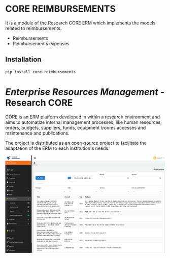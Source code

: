 # CORE REIMBURSEMENTS

It is a module of the Research CORE ERM which implements the models related to reimbursements.

- Reimbursements
- Reimbursements expenses

## Installation

```shell script
pip install core-reimbursements
```

# *Enterprise Resources Management* - Research CORE

CORE is an ERM platform developed in within a research environment and aims to automatize 
internal management processes, like human resources, orders, budgets, suppliers, funds, equipment \rooms accesses and maintenance and publications.

The project is distributed as an open-source project to facilitate the adaptation of the 
ERM to each institution's needs.

![core printscreen](https://github.com/research-core/core-server/raw/master/docs/static/core.png "Core publications printscreen")
